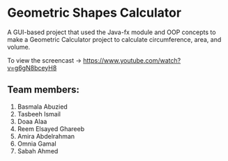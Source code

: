 # Geometric Shapes Calculator
A GUI-based project that used the Java-fx module and OOP concepts to make a Geometric Calculator project to calculate circumference, area, and volume.

To view the screencast -> https://www.youtube.com/watch?v=g6gN8bceyH8


## Team members:
1. Basmala Abuzied
2. Tasbeeh Ismail 
3. Doaa Alaa
4. Reem Elsayed Ghareeb
5. Amira Abdelrahman
6. Omnia Gamal
7. Sabah Ahmed

